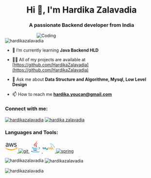 <h1 align="center">Hi 👋, I'm Hardika Zalavadia</h1>
<h3 align="center">A passionate Backend developer from India</h3>
<img align="right" alt="Coding" width="400" src="https://camo.githubusercontent.com/7af41886d46cec9b0b326241d7c8e51eaccb1bc176bd2ab58a7fb3daea1e3a2a/68747470733a2f2f63646e2e6472696262626c652e636f6d2f75736572732f313835373539322f73637265656e73686f74732f333834383339362f6368617261637465722d747970696e672e676966">

<p align="left"> <img src="https://komarev.com/ghpvc/?username=hardikazalavadia&label=Profile%20views&color=0e75b6&style=flat" alt="hardikazalavadia" /> </p>



- 🌱 I’m currently learning **Java Backend HLD**

- 👨‍💻 All of my projects are available at [https://github.com/HardikaZalavadia](https://github.com/HardikaZalavadia)

- 💬 Ask me about **Data Structure and Algorithme, Mysql, Low Level Design**

- 📫 How to reach me **hardika.youcan@gmail.com**

<h3 align="left">Connect with me:</h3>
<p align="left">
<a href="https://linkedin.com/in/hardikazalavadia" target="blank"><img align="center" src="https://raw.githubusercontent.com/rahuldkjain/github-profile-readme-generator/master/src/images/icons/Social/linked-in-alt.svg" alt="hardikazalavadia" height="30" width="40" /></a>
<a href="https://www.leetcode.com/hardika zalavadia" target="blank"><img align="center" src="https://raw.githubusercontent.com/rahuldkjain/github-profile-readme-generator/master/src/images/icons/Social/leet-code.svg" alt="hardika zalavadia" height="30" width="40" /></a>
</p>

<h3 align="left">Languages and Tools:</h3>
<p align="left"> <a href="https://aws.amazon.com" target="_blank" rel="noreferrer"> <img src="https://raw.githubusercontent.com/devicons/devicon/master/icons/amazonwebservices/amazonwebservices-original-wordmark.svg" alt="aws" width="40" height="40"/> </a> <a href="https://git-scm.com/" target="_blank" rel="noreferrer"> <img src="https://www.vectorlogo.zone/logos/git-scm/git-scm-icon.svg" alt="git" width="40" height="40"/> </a> <a href="https://www.java.com" target="_blank" rel="noreferrer"> <img src="https://raw.githubusercontent.com/devicons/devicon/master/icons/java/java-original.svg" alt="java" width="40" height="40"/> </a> <a href="https://www.mysql.com/" target="_blank" rel="noreferrer"> <img src="https://raw.githubusercontent.com/devicons/devicon/master/icons/mysql/mysql-original-wordmark.svg" alt="mysql" width="40" height="40"/> </a> <a href="https://spring.io/" target="_blank" rel="noreferrer"> <img src="https://www.vectorlogo.zone/logos/springio/springio-icon.svg" alt="spring" width="40" height="40"/> </a> </p>

<p><img align="left" src="https://github-readme-stats.vercel.app/api/top-langs?username=hardikazalavadia&show_icons=true&locale=en&layout=compact" alt="hardikazalavadia" /></p>

<p>&nbsp;<img align="center" src="https://github-readme-stats.vercel.app/api?username=hardikazalavadia&show_icons=true&locale=en" alt="hardikazalavadia" /></p>

<p><img align="center" src="https://github-readme-streak-stats.herokuapp.com/?user=hardikazalavadia&" alt="hardikazalavadia" /></p>

